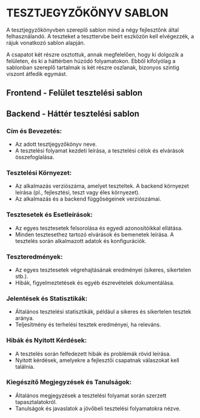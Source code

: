# TESZTJEGYZŐKÖNYV SABLON
A tesztjegyzőkönyvben szereplő sablon mind a négy fejlesztőnk által felhasználandó. A teszteket a teszttervbe beírt eszközön kell elvégezzék, a rájuk vonatkozó sablon alapján.

A csapatot két részre osztottuk, annak megfelelően, hogy ki dolgozik a felületen, és ki a háttérben húzódó folyamatokon. Ebből kifolyólag a sablonban szereplő tartalmak is két részre oszlanak, bizonyos szintig viszont átfedik egymást.

## Frontend - Felület tesztelési sablon


## Backend - Háttér tesztelési sablon
### Cím és Bevezetés:
* Az adott tesztjegyzőkönyv neve.
* A tesztelési folyamat kezdeti leírása, a tesztelési célok és elvárások összefoglalása.

### Tesztelési Környezet:
* Az alkalmazás verziószáma, amelyet teszteltek.
A backend környezet leírása (pl., fejlesztési, teszt vagy éles környezet).
* Az alkalmazás és a backend függőségeinek verziószámai.

### Tesztesetek és Esetleírások:
* Az egyes tesztesetek felsorolása és egyedi azonosítóikkal ellátása.
* Minden tesztesethez tartozó elvárások és bemenetek leírása.
A tesztelés során alkalmazott adatok és konfigurációk.

### Teszteredmények:
* Az egyes tesztesetek végrehajtásának eredményei (sikeres, sikertelen stb.).
* Hibák, figyelmeztetések és egyéb észrevételek dokumentálása.

### Jelentések és Statisztikák:
* Általános tesztelési statisztikák, például a sikeres és sikertelen tesztek aránya.
* Teljesítmény és terhelési tesztek eredményei, ha releváns.

### Hibák és Nyitott Kérdések:
* A tesztelés során felfedezett hibák és problémák rövid leírása.
* Nyitott kérdések, amelyekre a fejlesztői csapatnak válaszokat kell találnia.

### Kiegészítő Megjegyzések és Tanulságok:
* Általános megjegyzések a tesztelési folyamat során szerzett tapasztalatokról.
* Tanulságok és javaslatok a jövőbeli tesztelési folyamatokra nézve.